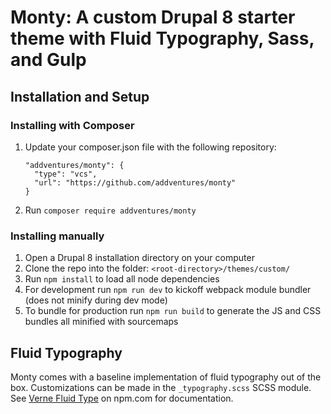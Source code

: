 # Monty: A custom Drupal 8 starter theme with Fluid Typography, Sass, and Gulp

## Installation and Setup

### Installing with Composer

  1. Update your composer.json file with the following repository:
      ```
      "addventures/monty": {
        "type": "vcs",
        "url": "https://github.com/addventures/monty"
      }
      ```
  2. Run `composer require addventures/monty`


### Installing manually

  1. Open a Drupal 8 installation directory on your computer
  2. Clone the repo into the folder: `<root-directory>/themes/custom/`
  3. Run `npm install` to load all node dependencies
  4. For development run `npm run dev` to kickoff webpack module bundler (does not minify during dev mode)
  5. To bundle for production run `npm run build` to generate the JS and CSS bundles all minified with sourcemaps




## Fluid Typography
  Monty comes with a baseline implementation of fluid typography out of the box. Customizations can be made in the `_typography.scss` SCSS module. See [Verne Fluid Type](https://www.npmjs.com/package/verne-fluid-type) on npm.com for documentation.

